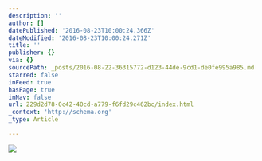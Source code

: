 ```yaml
---
description: ''
author: []
datePublished: '2016-08-23T10:00:24.366Z'
dateModified: '2016-08-23T10:00:24.271Z'
title: ''
publisher: {}
via: {}
sourcePath: _posts/2016-08-22-36315772-d123-44de-9cd1-de0fe995a985.md
starred: false
inFeed: true
hasPage: true
inNav: false
url: 229d2d78-0c42-40cd-a779-f6fd29c462bc/index.html
_context: 'http://schema.org'
_type: Article

---
```

![](https://the-grid-user-content.s3-us-west-2.amazonaws.com/99942fc9-c16c-491c-b688-6287996dffb8.jpg)